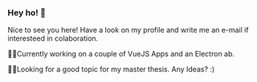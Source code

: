 ### Hey ho! 👋

Nice to see you here! Have a look on my profile and write me an e-mail if interesteed in colaboration.

🦸‍♂️Currently working on a couple of VueJS Apps and an Electron ab.

🧑‍💻Looking for a good topic for my master thesis. Any Ideas? :) 
